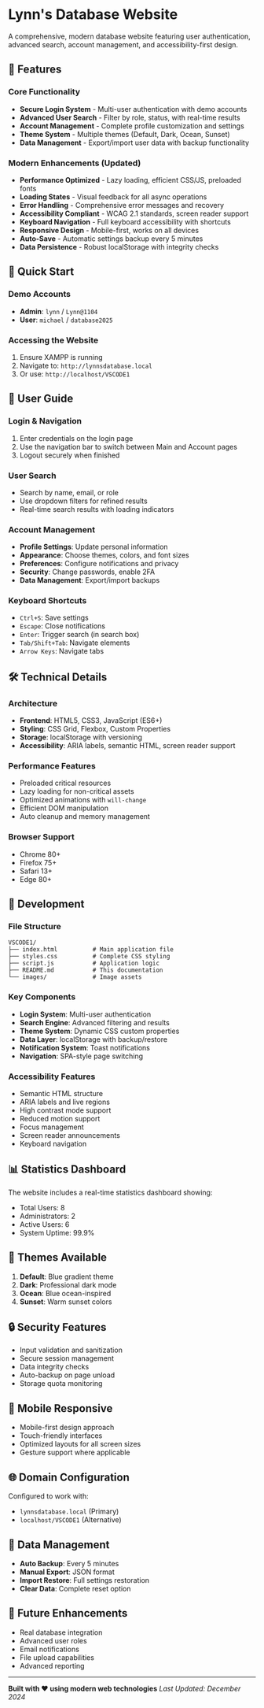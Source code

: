 # Lynn's Database Website

A comprehensive, modern database website featuring user authentication, advanced search, account management, and accessibility-first design.

## 🌟 Features

### Core Functionality
- **Secure Login System** - Multi-user authentication with demo accounts
- **Advanced User Search** - Filter by role, status, with real-time results
- **Account Management** - Complete profile customization and settings
- **Theme System** - Multiple themes (Default, Dark, Ocean, Sunset)
- **Data Management** - Export/import user data with backup functionality

### Modern Enhancements (Updated)
- **Performance Optimized** - Lazy loading, efficient CSS/JS, preloaded fonts
- **Loading States** - Visual feedback for all async operations
- **Error Handling** - Comprehensive error messages and recovery
- **Accessibility Compliant** - WCAG 2.1 standards, screen reader support
- **Keyboard Navigation** - Full keyboard accessibility with shortcuts
- **Responsive Design** - Mobile-first, works on all devices
- **Auto-Save** - Automatic settings backup every 5 minutes
- **Data Persistence** - Robust localStorage with integrity checks

## 🚀 Quick Start

### Demo Accounts
- **Admin**: `lynn` / `Lynn@1104`
- **User**: `michael` / `database2025`

### Accessing the Website
1. Ensure XAMPP is running
2. Navigate to: `http://lynnsdatabase.local`
3. Or use: `http://localhost/VSCODE1`

## 🎯 User Guide

### Login & Navigation
1. Enter credentials on the login page
2. Use the navigation bar to switch between Main and Account pages
3. Logout securely when finished

### User Search
- Search by name, email, or role
- Use dropdown filters for refined results
- Real-time search results with loading indicators

### Account Management
- **Profile Settings**: Update personal information
- **Appearance**: Choose themes, colors, and font sizes
- **Preferences**: Configure notifications and privacy
- **Security**: Change passwords, enable 2FA
- **Data Management**: Export/import backups

### Keyboard Shortcuts
- `Ctrl+S`: Save settings
- `Escape`: Close notifications
- `Enter`: Trigger search (in search box)
- `Tab/Shift+Tab`: Navigate elements
- `Arrow Keys`: Navigate tabs

## 🛠️ Technical Details

### Architecture
- **Frontend**: HTML5, CSS3, JavaScript (ES6+)
- **Styling**: CSS Grid, Flexbox, Custom Properties
- **Storage**: localStorage with versioning
- **Accessibility**: ARIA labels, semantic HTML, screen reader support

### Performance Features
- Preloaded critical resources
- Lazy loading for non-critical assets
- Optimized animations with `will-change`
- Efficient DOM manipulation
- Auto cleanup and memory management

### Browser Support
- Chrome 80+
- Firefox 75+
- Safari 13+
- Edge 80+

## 🔧 Development

### File Structure
```
VSCODE1/
├── index.html          # Main application file
├── styles.css          # Complete CSS styling
├── script.js           # Application logic
├── README.md           # This documentation
└── images/             # Image assets
```

### Key Components
- **Login System**: Multi-user authentication
- **Search Engine**: Advanced filtering and results
- **Theme System**: Dynamic CSS custom properties
- **Data Layer**: localStorage with backup/restore
- **Notification System**: Toast notifications
- **Navigation**: SPA-style page switching

### Accessibility Features
- Semantic HTML structure
- ARIA labels and live regions
- High contrast mode support
- Reduced motion support
- Focus management
- Screen reader announcements
- Keyboard navigation

## 📊 Statistics Dashboard
The website includes a real-time statistics dashboard showing:
- Total Users: 8
- Administrators: 2
- Active Users: 6
- System Uptime: 99.9%

## 🎨 Themes Available
1. **Default**: Blue gradient theme
2. **Dark**: Professional dark mode
3. **Ocean**: Blue ocean-inspired
4. **Sunset**: Warm sunset colors

## 🔒 Security Features
- Input validation and sanitization
- Secure session management
- Data integrity checks
- Auto-backup on page unload
- Storage quota monitoring

## 📱 Mobile Responsive
- Mobile-first design approach
- Touch-friendly interfaces
- Optimized layouts for all screen sizes
- Gesture support where applicable

## 🌐 Domain Configuration
Configured to work with:
- `lynnsdatabase.local` (Primary)
- `localhost/VSCODE1` (Alternative)

## 💾 Data Management
- **Auto Backup**: Every 5 minutes
- **Manual Export**: JSON format
- **Import Restore**: Full settings restoration
- **Clear Data**: Complete reset option

## 🎯 Future Enhancements
- Real database integration
- Advanced user roles
- Email notifications
- File upload capabilities
- Advanced reporting

---

**Built with ❤️ using modern web technologies**
*Last Updated: December 2024*